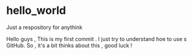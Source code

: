 # hello_world
Just a respository for anythink

Hello guys ,
This is my first commit . I just try to understand hoe to use s GitHub.
So , it's a bit thinks about this , good luck !
